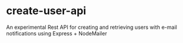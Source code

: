 # create-user-api
An experimental Rest API for creating and retrieving users with e-mail notifications using Express + NodeMailer

